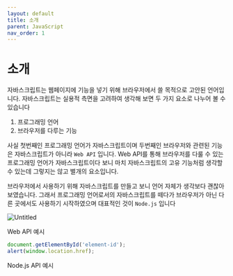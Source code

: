 ```yaml
---
layout: default
title: 소개
parent: JavaScript
nav_order: 1
---
```


# 소개

자바스크립트는 웹페이지에 기능을 넣기 위해 브라우저에서 쓸 목적으로 고안된 언어입니다. 자바스크립트는 실용적 측면을 고려하여 생각해 보면 두 가지 요소로 나누어 볼 수 있습니다

1. 프로그래밍 언어
2. 브라우저를 다루는 기능

사실 첫번째인 프로그래밍 언어가 자바스크립트이며 두번째인 브라우저와 관련된 기능은 자바스크립트가 아니라 `Web API` 입니다. Web API를 통해 브라우저를 다룰 수 있는 프로그래밍 언어가 자바스크립트이다 보니 마치 자바스크립트의 고유 기능처럼 생각할 수 있는데 그렇지는 않고 별개의 요소입니다.

브라우저에서 사용하기 위해 자바스크립트를 만들고 보니 언어 자체가 생각보다 괜찮아 보였습니다. 그래서 프로그래밍 언어로서의 자바스크립트를 떼다가 브라우저가 아닌 다른 곳에서도 사용하기 시작하였으며 대표적인 것이 `Node.js` 입니다

![Untitled](https://s3-us-west-2.amazonaws.com/secure.notion-static.com/529bfec3-4be7-440e-b62c-64d0feaf5ffe/Untitled.png)

Web API 예시

```jsx
document.getElementById('element-id');
alert(window.location.href);
```

Node.js API 예시